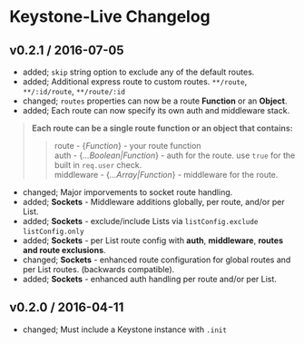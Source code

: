 # Keystone-Live Changelog

## v0.2.1 / 2016-07-05  
  
* added; `skip` string option to exclude any of the default routes. 
* added; Additional express route to custom routes. `**/route`, `**/:id/route`, `**/route/:id`    
* changed; `routes` properties can now be a route __Function__ or an __Object__.  
* added; Each route can now specify its own auth and middleware stack.    
  
> __Each route can be a single route function or an object that contains:__  
>> route  -  {_Function_}  -  your route function   
>> auth  -  {_...Boolean|Function_} - auth for the route.  use `true` for the built in `req.user` check.  
>> middleware  -  {_...Array|Function_}  -  middleware for the route.  

* changed; Major imporvements to socket route handling.   
* added; **Sockets** - Middleware additions globally, per route, and/or per List.  
* added; **Sockets** - exclude/include Lists via `listConfig.exclude` `listConfig.only`   
* added; **Sockets** - per List route config with **auth**, **middleware**, **routes and route exclusions**.     
* changed; **Sockets** - enhanced route configuration for global routes and per List routes.  (backwards compatible).    
* added; **Sockets** - enhanced auth handling per route and/or per List.  


## v0.2.0 / 2016-04-11  

* changed; Must include a Keystone instance with `.init`  

